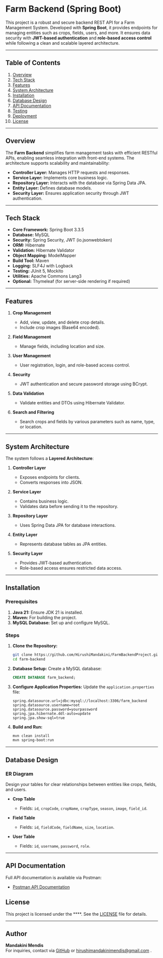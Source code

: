 # Farm Backend (Spring Boot)

This project is a robust and secure backend REST API for a Farm Management System. Developed with **Spring Boot**, it provides endpoints for managing entities such as crops, fields, users, and more. It ensures data security with **JWT-based authentication** and **role-based access control** while following a clean and scalable layered architecture.

---

## Table of Contents
1. [Overview](#overview)
2. [Tech Stack](#tech-stack)
3. [Features](#features)
4. [System Architecture](#system-architecture)
5. [Installation](#installation)
6. [Database Design](#database-design)
7. [API Documentation](#api-documentation)
8. [Testing](#testing)
9. [Deployment](#deployment)
10. [License](#license)

---

## Overview
The **Farm Backend** simplifies farm management tasks with efficient RESTful APIs, enabling seamless integration with front-end systems. The architecture supports scalability and maintainability:
- **Controller Layer:** Manages HTTP requests and responses.
- **Service Layer:** Implements core business logic.
- **Repository Layer:** Interacts with the database via Spring Data JPA.
- **Entity Layer:** Defines database models.
- **Security Layer:** Ensures application security through JWT authentication.

---

## Tech Stack
- **Core Framework:** Spring Boot 3.3.5
- **Database:** MySQL
- **Security:** Spring Security, JWT (io.jsonwebtoken)
- **ORM:** Hibernate
- **Validation:** Hibernate Validator
- **Object Mapping:** ModelMapper
- **Build Tool:** Maven
- **Logging:** SLF4J with Logback
- **Testing:** JUnit 5, Mockito
- **Utilities:** Apache Commons Lang3
- **Optional:** Thymeleaf (for server-side rendering if required)

---

## Features
1. **Crop Management**
    - Add, view, update, and delete crop details.
    - Include crop images (Base64 encoded).

2. **Field Management**
    - Manage fields, including location and size.

3. **User Management**
    - User registration, login, and role-based access control.

4. **Security**
    - JWT authentication and secure password storage using BCrypt.

5. **Data Validation**
    - Validate entities and DTOs using Hibernate Validator.

6. **Search and Filtering**
    - Search crops and fields by various parameters such as name, type, or location.

---

## System Architecture
The system follows a **Layered Architecture**:
1. **Controller Layer**
    - Exposes endpoints for clients.
    - Converts responses into JSON.

2. **Service Layer**
    - Contains business logic.
    - Validates data before sending it to the repository.

3. **Repository Layer**
    - Uses Spring Data JPA for database interactions.

4. **Entity Layer**
    - Represents database tables as JPA entities.

5. **Security Layer**
    - Provides JWT-based authentication.
    - Role-based access ensures restricted data access.

---

## Installation

### Prerequisites
1. **Java 21:** Ensure JDK 21 is installed.
2. **Maven:** For building the project.
3. **MySQL Database:** Set up and configure MySQL.

### Steps
1. **Clone the Repository:**
   ```bash
   git clone https://github.com/HirushiMandakini/FarmBackendProject.git
   cd farm-backend
   ```

2. **Database Setup:**
   Create a MySQL database:
   ```sql
   CREATE DATABASE farm_backend;
   ```

3. **Configure Application Properties:**
   Update the `application.properties` file:
   ```properties
   spring.datasource.url=jdbc:mysql://localhost:3306/farm_backend
   spring.datasource.username=root
   spring.datasource.password=yourpassword
   spring.jpa.hibernate.ddl-auto=update
   spring.jpa.show-sql=true
   ```

4. **Build and Run:**
   ```bash
   mvn clean install
   mvn spring-boot:run
   ```

---

## Database Design

### ER Diagram
Design your tables for clear relationships between entities like crops, fields, and users.

- **Crop Table**
    - Fields: `id`, `cropCode`, `cropName`, `cropType`, `season`, `image`, `field_id`.

- **Field Table**
    - Fields: `id`, `fieldCode`, `fieldName`, `size`, `location`.

- **User Table**
    - Fields: `id`, `username`, `password`, `role`.

---

## API Documentation
Full API documentation is available via Postman:
- [Postman API Documentation](https://documenter.getpostman.com/view/35385607/2sAYBbco3t)


## License
This project is licensed under the ****. See the [LICENSE](https://github.com/HirushiMandakini/FarmBackendProject/blob/main/src/main/java/com/example/farmBackend/License.txt) file for details.

---

## Author
**Mandakini Mendis**  
For inquiries, contact via [GitHub](https://github.com/Mandakini-Mendis) or hirushimandakinimendis@gmail.com .